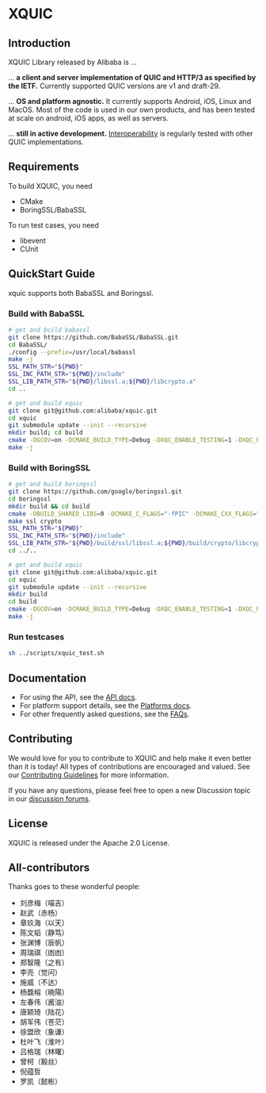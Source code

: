 # XQUIC

## Introduction

XQUIC Library released by Alibaba is …

… **a client and server implementation of QUIC and HTTP/3 as specified by the IETF.** Currently supported QUIC versions are v1 and draft-29.

… **OS and platform agnostic.** It currently supports Android, iOS, Linux and MacOS. Most of the code is used in our own products, and has been tested at scale on android, iOS apps, as well as servers.

… **still in active development.** [Interoperability](https://interop.seemann.io/) is regularly tested with other QUIC implementations.

## Requirements

To build XQUIC, you need 
- CMake
- BoringSSL/BabaSSL

To run test cases, you need
- libevent
- CUnit

## QuickStart Guide
xquic supports both BabaSSL and Boringssl.

### Build with BabaSSL

```bash
# get and build babassl
git clone https://github.com/BabaSSL/BabaSSL.git
cd BabaSSL/
./config --prefix=/usr/local/babassl
make -j
SSL_PATH_STR="${PWD}"
SSL_INC_PATH_STR="${PWD}/include"
SSL_LIB_PATH_STR="${PWD}/libssl.a;${PWD}/libcrypto.a"
cd ..

# get and build xquic
git clone git@github.com:alibaba/xquic.git
cd xquic
git submodule update --init --recursive
mkdir build; cd build
cmake -DGCOV=on -DCMAKE_BUILD_TYPE=Debug -DXQC_ENABLE_TESTING=1 -DXQC_PRINT_SECRET=1 -DXQC_SUPPORT_SENDMMSG_BUILD=1 -DXQC_ENABLE_EVENT_LOG=1 -DXQC_ENABLE_BBR2=1 -DXQC_DISABLE_RENO=0 -DSSL_TYPE=${SSL_TYPE_STR} -DSSL_PATH=${SSL_PATH_STR} -DSSL_INC_PATH=${SSL_INC_PATH_STR} -DSSL_LIB_PATH=${SSL_LIB_PATH_STR} ..
make -j
```

### Build with BoringSSL

```bash
# get and build boringssl
git clone https://github.com/google/boringssl.git
cd boringssl
mkdir build && cd build
cmake -DBUILD_SHARED_LIBS=0 -DCMAKE_C_FLAGS="-fPIC" -DCMAKE_CXX_FLAGS="-fPIC" ..
make ssl crypto
SSL_PATH_STR="${PWD}"
SSL_INC_PATH_STR="${PWD}/include"
SSL_LIB_PATH_STR="${PWD}/build/ssl/libssl.a;${PWD}/build/crypto/libcrypto.a"
cd ../..

# get and build xquic
git clone git@github.com:alibaba/xquic.git
cd xquic
git submodule update --init --recursive
mkdir build
cd build
cmake -DGCOV=on -DCMAKE_BUILD_TYPE=Debug -DXQC_ENABLE_TESTING=1 -DXQC_PRINT_SECRET=1 -DXQC_SUPPORT_SENDMMSG_BUILD=1 -DXQC_ENABLE_EVENT_LOG=1 -DXQC_ENABLE_BBR2=1 -DXQC_DISABLE_RENO=0 -DSSL_TYPE=${SSL_TYPE_STR} -DSSL_PATH=${SSL_PATH_STR} -DSSL_INC_PATH=${SSL_INC_PATH_STR} -DSSL_LIB_PATH=${SSL_LIB_PATH_STR} ..
make -j
```

### Run testcases
```bash
sh ../scripts/xquic_test.sh
```

## Documentation

- For using the API, see the [API docs](./docs/API.md).
- For platform support details, see the [Platforms docs](./docs/Platforms.md).
- For other frequently asked questions, see the [FAQs](./docs/FAQ.md).

## Contributing

We would love for you to contribute to XQUIC and help make it even better than it is today! All types of contributions are encouraged and valued. See our [Contributing Guidelines](./CONTRIBUTING.md) for more information.

If you have any questions, please feel free to open a new Discussion topic in our [discussion forums](https://github.com/alibaba/xquic/discussions).

## License

XQUIC is released under the Apache 2.0 License.

## All-contributors

Thanks goes to these wonderful people:

- 刘彦梅（喵吉）
- 赵武（赤杨）
- 章玖海（以天）
- 陈文韬（静笃）
- 张渊博（辰帆）
- 周瑞祺（凼凼）
- 郑智隆（之有）
- 李亮（觉问）
- 施威（不达）
- 杨馥榕（暁陽）
- 左春伟（酱油）
- 唐颖琦（陆花）
- 胡军伟（苍茫）
- 徐盟欣（象谦）
- 杜叶飞（淮叶）
- 吕格瑞（林曙）
- 曾柯（毅丝）
- 倪蕴哲
- 罗凯（懿彬）








